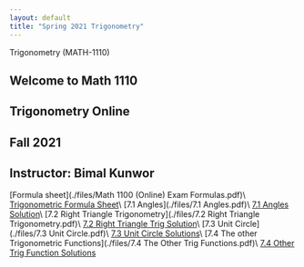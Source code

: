 ```yaml
---
layout: default
title: "Spring 2021 Trigonometry"
---
```

 Trigonometry (MATH-1110)


## Welcome to Math 1110 
## Trigonometry Online
## Fall 2021
## Instructor: Bimal Kunwor

[Formula sheet](./files/Math 1100 (Online) Exam Formulas.pdf)\\
[Trigonometric Formula Sheet](./files/trigformulas.pdf)\\
[7.1 Angles](./files/7.1 Angles.pdf)\\
[7.1 Angles Solution](./files/7.1Angles.pdf)\\
[7.2 Right Triangle Trigonometry](./files/7.2 Right Triangle Trigonometry.pdf)\\
[7.2 Right Triangle Trig Solution](./files/7.2RightAngledTrigonometry.pdf)\\
[7.3 Unit Circle](./files/7.3 Unit Circle.pdf)\\
[7.3 Unit Circle Solutions](./files/7.3UnitCircle.pdf)\\
[7.4 The other Trigonometric Functions](./files/7.4 The Other Trig Functions.pdf)\\
[7.4 Other Trig Function Solutions](./files/7.4OtherTrigonometricFunctions.pdf)
